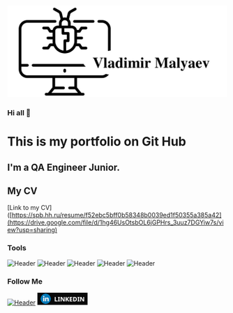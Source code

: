 ![Header](https://github.com/Malyaev/Malyaev/blob/main/logo.jpg)

### Hi all 👋
This is my portfolio on Git Hub
=======
## I'm a QA Engineer Junior. 
## My CV
[Link to my CV]([https://spb.hh.ru/resume/f52ebc5bff0b58348b0039ed1f50355a385a42](https://drive.google.com/file/d/1hg46UsOtsbOL6jGPHrs_3uuz7DGYiw7s/view?usp=sharing)

### Tools
![Header](https://img.shields.io/badge/Jira-090909?style=for-the-badge&logo=jira&logoColor=136be1)
![Header](https://img.shields.io/badge/Postman-090909?style=for-the-badge&logo=postman&logoColor=f76935)
![Header](https://img.shields.io/badge/Github-090909?style=for-the-badge&logo=github&logoColor=8cc4d7)
![Header](https://img.shields.io/badge/MySQL-090909?style=for-the-badge&logo=mysql&logoColor=00618a)
![Header](https://img.shields.io/badge/TestRail-090909?style=for-the-badge&logo=&logoColor=71b556)

### Follow Me
[![Header](https://img.shields.io/badge/Telegram-090909?style=for-the-badge&logo=telegram&logoColor=31a5db)](https://t.me/mva_qa)
[![Header](https://github.com/Malyaev/Malyaev/blob/main/LINKEDIN.png)](https://www.linkedin.com/in/malyaev/)
